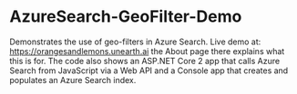# AzureSearch-GeoFilter-Demo
Demonstrates the use of geo-filters in Azure Search. Live demo at: https://orangesandlemons.unearth.ai the About page there explains what this is for. 
The code also shows an ASP.NET Core 2 app that calls Azure Search from JavaScript via a Web API and a Console app that creates and populates an Azure Search index.
